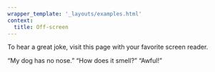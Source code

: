 ```yaml
---
wrapper_template: '_layouts/examples.html'
context:
  title: Off-screen
---
```


<p>To hear a great joke, visit this page with your favorite screen reader.</p>
<p class="u-off-screen">“My dog has no nose.” “How does it smell?” “Awful!”</p>
